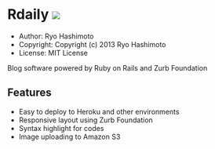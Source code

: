 # Rdaily [<img src="https://secure.travis-ci.org/ryohashimoto/rdaily.png"/>](http://travis-ci.org/ryohashimoto/rdaily)

* Author: Ryo Hashimoto
* Copyright: Copyright (c) 2013 Ryo Hashimoto
* License: MIT License

Blog software powered by Ruby on Rails and Zurb Foundation

## Features

* Easy to deploy to Heroku and other environments
* Responsive layout using Zurb Foundation
* Syntax highlight for codes
* Image uploading to Amazon S3
